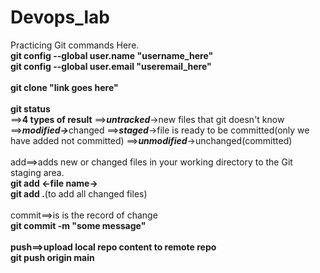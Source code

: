 # Devops_lab
Practicing Git commands Here.
<br>
<b>git config --global user.name "username_here"</b>
<br>
<b>git config --global user.email "useremail_here"</b>
<br><br>
<b>git clone "link goes here"</b>
<br><br>
<b>git status </b>
<br>
==><b>4 types of result</b>
==><b><i>untracked</i></b>->new files that git doesn't know
==><b><i>modified-></i></b>changed
==><b><i>staged</i></b>->file is ready to be committed(only we have added not committed)
==><b><i>unmodified</i></b>->unchanged(committed)
<br><br>
add==>adds new or changed files in your working directory to the Git staging area.
<br>
<b>git add <-file name-></b>
<br>
<b>git add .</b>(to add all changed files)
<br><br>
commit==>is is the record of change
<br>
<b>git commit -m "some message"<b>
<br><br>
push==>upload local repo content to remote repo
<br>
<b>git push origin main<b>
